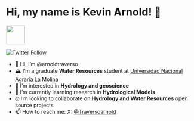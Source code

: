 # Hi, my name is Kevin Arnold! 👋
<img src="https://media.giphy.com/media/TE6QRfsMoFkhRtEGep/giphy.gif" width="50">

[![Twitter Follow](https://img.shields.io/twitter/follow/Traversoarnold?style=social)](https://twitter.com/Traversoarnold)

- 👋 Hi, I’m @arnoldtraverso
- 🏔️ I’m a graduate **Water Resources** student at [Universidad Nacional Agraria La Molina](http://www.lamolina.edu.pe/)
- 👀 I’m interested in **Hydrology and geoscience**
- 🌱 I’m currently learning research in **Hydrological Models**
- 🤓 I’m looking to collaborate on **Hydrology and Water Resources** open source projects
- 📫 How to reach me: X: [@Traversoarnold](https://twitter.com/Traversoarnold)

<!---
arnoldtraverso/arnoldtraverso is a ✨ special ✨ repository because its `README.md` (this file) appears on your GitHub profile.
You can click the Preview link to take a look at your changes.
--->
